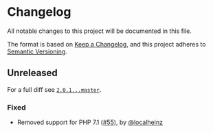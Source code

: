 # Changelog

All notable changes to this project will be documented in this file.

The format is based on [Keep a Changelog](https://keepachangelog.com/en/1.0.0/), and this project adheres to [Semantic Versioning](https://semver.org/spec/v2.0.0.html).

## Unreleased

For a full diff see [`2.0.1...master`](https://github.com/localheinz/json-printer/compare/2.0.1...master).

### Fixed

* Removed support for PHP 7.1 ([#55](https://github.com/localheinz/json-printer/pull/55)), by [@localheinz](https://github.com/localheinz)
